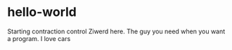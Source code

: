# hello-world
Starting contraction control
Ziwerd here. The guy you need when you want a program. I love cars
